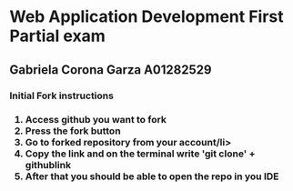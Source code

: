 <h1>Web Application Development First Partial exam</h1>
<h2>Gabriela Corona Garza A01282529</h2>
<h3> Initial Fork instructions <h3>
<ol>
    <li>Access github you want to fork</li>
    <li>Press the fork button</li>
    <li>Go to forked repository from your account/li>
    <li>Copy the link and on the terminal write 'git clone' + githublink</li>
    <li>After that you should be able to open the repo in you IDE </li>
</ol>